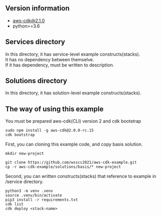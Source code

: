 
## Version information
- aws-cdk@2.1.0
- python>=3.6

## Services directory
In this directory, it has service-level example constructs(stacks).  
It has no dependency between themselve.  
If it has dependency, must be written to description.

## Solutions directory
In this directory, it has solution-level example constructs(stacks).

## The way of using this example
You must be prepared aws-cdk(CLI) version 2 and cdk bootstrap
```
sudo npm install -g aws-cdk@2.0.0-rc.15
cdk bootstrap
```

First, you can cloning this example code, and copy basis solution.
```
mkdir new-project

git clone https://github.com/wsscc2021/aws-cdk-example.git
cp -r aws-cdk-example/solutions/basis/* new-project
```

Second, you can written constructs(stacks) that reference to example in /service directory.
```
python3 -m venv .venv
source .venv/bin/activate
pip3 install -r requirements.txt
cdk list
cdk deploy <stack-name>
```

